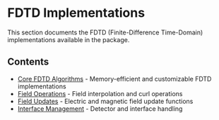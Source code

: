 # FDTD Implementations

This section documents the FDTD (Finite-Difference Time-Domain) implementations available in the package.

## Contents

- [Core FDTD Algorithms](core.md) - Memory-efficient and customizable FDTD implementations
- [Field Operations](fields.md) - Field interpolation and curl operations
- [Field Updates](updates.md) - Electric and magnetic field update functions
- [Interface Management](interfaces.md) - Detector and interface handling
